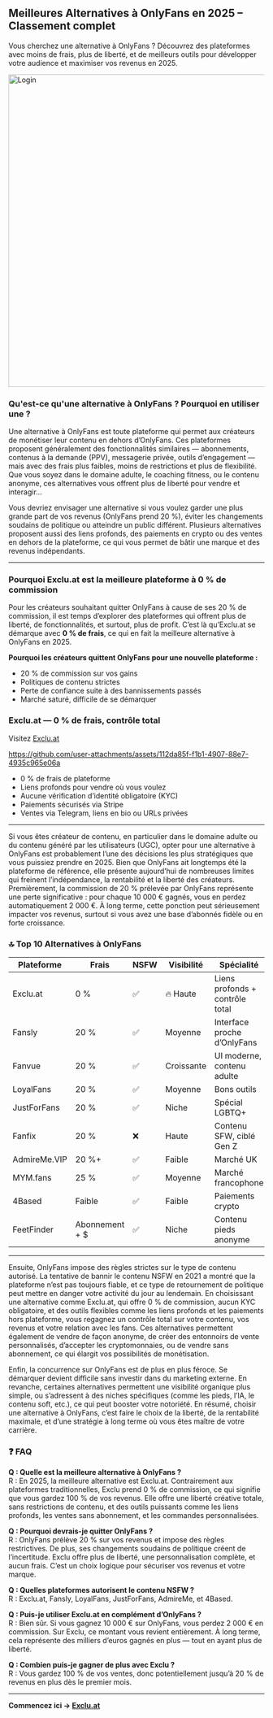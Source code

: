 
## Meilleures Alternatives à OnlyFans en 2025 – Classement complet

Vous cherchez une alternative à OnlyFans ? Découvrez des plateformes avec moins de frais, plus de liberté, et de meilleurs outils pour développer votre audience et maximiser vos revenus en 2025.

<img width="657" height="615" alt="Login" src="https://github.com/user-attachments/assets/a6a51bcf-186c-405b-8002-25375d649774" />

### Qu'est-ce qu'une alternative à OnlyFans ? Pourquoi en utiliser une ?
Une alternative à OnlyFans est toute plateforme qui permet aux créateurs de monétiser leur contenu en dehors d’OnlyFans. Ces plateformes proposent généralement des fonctionnalités similaires — abonnements, contenus à la demande (PPV), messagerie privée, outils d’engagement — mais avec des frais plus faibles, moins de restrictions et plus de flexibilité. Que vous soyez dans le domaine adulte, le coaching fitness, ou le contenu anonyme, ces alternatives vous offrent plus de liberté pour vendre et interagir...

Vous devriez envisager une alternative si vous voulez garder une plus grande part de vos revenus (OnlyFans prend 20 %), éviter les changements soudains de politique ou atteindre un public différent. Plusieurs alternatives proposent aussi des liens profonds, des paiements en crypto ou des ventes en dehors de la plateforme, ce qui vous permet de bâtir une marque et des revenus indépendants.

---

### Pourquoi Exclu.at est la meilleure plateforme à 0 % de commission
Pour les créateurs souhaitant quitter OnlyFans à cause de ses 20 % de commission, il est temps d’explorer des plateformes qui offrent plus de liberté, de fonctionnalités, et surtout, plus de profit. C’est là qu’Exclu.at se démarque avec **0 % de frais**, ce qui en fait la meilleure alternative à OnlyFans en 2025.

**Pourquoi les créateurs quittent OnlyFans pour une nouvelle plateforme :**
- 20 % de commission sur vos gains
- Politiques de contenu strictes
- Perte de confiance suite à des bannissements passés
- Marché saturé, difficile de se démarquer

### Exclu.at — 0 % de frais, contrôle total
Visitez [Exclu.at](https://exclu.at)


https://github.com/user-attachments/assets/112da85f-f1b1-4907-88e7-4935c965e06a


- 0 % de frais de plateforme
- Liens profonds pour vendre où vous voulez
- Aucune vérification d’identité obligatoire (KYC)
- Paiements sécurisés via Stripe
- Ventes via Telegram, liens en bio ou URLs privées

---
Si vous êtes créateur de contenu, en particulier dans le domaine adulte ou du contenu généré par les utilisateurs (UGC), opter pour une alternative à OnlyFans est probablement l’une des décisions les plus stratégiques que vous puissiez prendre en 2025. Bien que OnlyFans ait longtemps été la plateforme de référence, elle présente aujourd’hui de nombreuses limites qui freinent l’indépendance, la rentabilité et la liberté des créateurs. Premièrement, la commission de 20 % prélevée par OnlyFans représente une perte significative : pour chaque 10 000 € gagnés, vous en perdez automatiquement 2 000 €. À long terme, cette ponction peut sérieusement impacter vos revenus, surtout si vous avez une base d’abonnés fidèle ou en forte croissance.


### 🔝 Top 10 Alternatives à OnlyFans

| Plateforme     | Frais  | NSFW | Visibilité | Spécialité                       |
|----------------|--------|------|------------|----------------------------------|
| Exclu.at       | 0 %    | ✅    | 🔥 Haute    | Liens profonds + contrôle total |
| Fansly         | 20 %   | ✅    | Moyenne    | Interface proche d’OnlyFans     |
| Fanvue         | 20 %   | ✅    | Croissante | UI moderne, contenu adulte      |
| LoyalFans      | 20 %   | ✅    | Moyenne    | Bons outils                     |
| JustForFans    | 20 %   | ✅    | Niche      | Spécial LGBTQ+                  |
| Fanfix         | 20 %   | ❌    | Haute      | Contenu SFW, ciblé Gen Z        |
| AdmireMe.VIP   | 20 %+  | ✅    | Faible     | Marché UK                       |
| MYM.fans       | 25 %   | ✅    | Moyenne    | Marché francophone              |
| 4Based         | Faible | ✅    | Faible     | Paiements crypto                |
| FeetFinder     | Abonnement + $ | ✅ | Niche | Contenu pieds anonyme          |

---
Ensuite, OnlyFans impose des règles strictes sur le type de contenu autorisé. La tentative de bannir le contenu NSFW en 2021 a montré que la plateforme n’est pas toujours fiable, et ce type de retournement de politique peut mettre en danger votre activité du jour au lendemain. En choisissant une alternative comme Exclu.at, qui offre 0 % de commission, aucun KYC obligatoire, et des outils flexibles comme les liens profonds et les paiements hors plateforme, vous regagnez un contrôle total sur votre contenu, vos revenus et votre relation avec les fans. Ces alternatives permettent également de vendre de façon anonyme, de créer des entonnoirs de vente personnalisés, d’accepter les cryptomonnaies, ou de vendre sans abonnement, ce qui élargit vos possibilités de monétisation.

Enfin, la concurrence sur OnlyFans est de plus en plus féroce. Se démarquer devient difficile sans investir dans du marketing externe. En revanche, certaines alternatives permettent une visibilité organique plus simple, ou s’adressent à des niches spécifiques (comme les pieds, l’IA, le contenu soft, etc.), ce qui peut booster votre notoriété. En résumé, choisir une alternative à OnlyFans, c’est faire le choix de la liberté, de la rentabilité maximale, et d’une stratégie à long terme où vous êtes maître de votre carrière.

### ❓ FAQ

**Q : Quelle est la meilleure alternative à OnlyFans ?**  
R : En 2025, la meilleure alternative est Exclu.at. Contrairement aux plateformes traditionnelles, Exclu prend 0 % de commission, ce qui signifie que vous gardez 100 % de vos revenus. Elle offre une liberté créative totale, sans restrictions de contenu, et des outils puissants comme les liens profonds, les ventes sans abonnement, et les commandes personnalisées.

**Q : Pourquoi devrais-je quitter OnlyFans ?**  
R : OnlyFans prélève 20 % sur vos revenus et impose des règles restrictives. De plus, ses changements soudains de politique créent de l’incertitude. Exclu offre plus de liberté, une personnalisation complète, et aucun frais. C’est un choix logique pour sécuriser vos revenus et votre marque.

**Q : Quelles plateformes autorisent le contenu NSFW ?**  
R : Exclu.at, Fansly, LoyalFans, JustForFans, AdmireMe, et 4Based.

**Q : Puis-je utiliser Exclu.at en complément d’OnlyFans ?**  
R : Bien sûr. Si vous gagnez 10 000 € sur OnlyFans, vous perdez 2 000 € en commission. Sur Exclu, ce montant vous revient entièrement. À long terme, cela représente des milliers d’euros gagnés en plus — tout en ayant plus de liberté.

**Q : Combien puis-je gagner de plus avec Exclu ?**  
R : Vous gardez 100 % de vos ventes, donc potentiellement jusqu’à 20 % de revenus en plus dès le premier mois.

---

**Commencez ici → [Exclu.at](https://exclu.at)**

